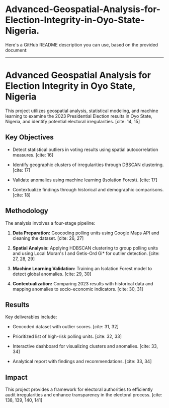# Advanced-Geospatial-Analysis-for-Election-Integrity-in-Oyo-State-Nigeria.

Here's a GitHub README description you can use, based on the provided document:

---

# Advanced Geospatial Analysis for Election Integrity in Oyo State, Nigeria

This project utilizes geospatial analysis, statistical modeling, and machine learning to examine the 2023 Presidential Election results in Oyo State, Nigeria, and identify potential electoral irregularities. [cite: 14, 15]

## Key Objectives

* Detect statistical outliers in voting results using spatial autocorrelation measures. [cite: 16]
   
* Identify geographic clusters of irregularities through DBSCAN clustering. [cite: 17]
   
* Validate anomalies using machine learning (Isolation Forest). [cite: 17]
   
* Contextualize findings through historical and demographic comparisons. [cite: 18]

## Methodology

The analysis involves a four-stage pipeline:

1.  **Data Preparation:** Geocoding polling units using Google Maps API and cleaning the dataset. [cite: 26, 27]
   
2.  **Spatial Analysis:** Applying HDBSCAN clustering to group polling units and using Local Moran's I and Getis-Ord Gi\* for outlier detection. [cite: 27, 28, 29]
   
3.  **Machine Learning Validation:** Training an Isolation Forest model to detect global anomalies. [cite: 29, 30]
   
4.  **Contextualization:** Comparing 2023 results with historical data and mapping anomalies to socio-economic indicators. [cite: 30, 31]

## Results

Key deliverables include:

* Geocoded dataset with outlier scores. [cite: 31, 32]
   
* Prioritized list of high-risk polling units. [cite: 32, 33]
   
* Interactive dashboard for visualizing clusters and anomalies. [cite: 33, 34]
   
* Analytical report with findings and recommendations. [cite: 33, 34]

## Impact

This project provides a framework for electoral authorities to efficiently audit irregularities and enhance transparency in the electoral process. [cite: 138, 139, 140, 141]

